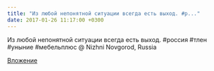 ```yaml
---
title: "Из любой непонятной ситуации всегда есть выход. #р..."
date: 2017-01-26 11:17:00 +0300
---
```


Из любой непонятной ситуации всегда есть выход. #россия #тлен #уныние #мебельплюс  @ Nizhni Novgorod, Russia

[Вложение](/assets/vk_photos/2/sNIomYsm9KU.jpg)

